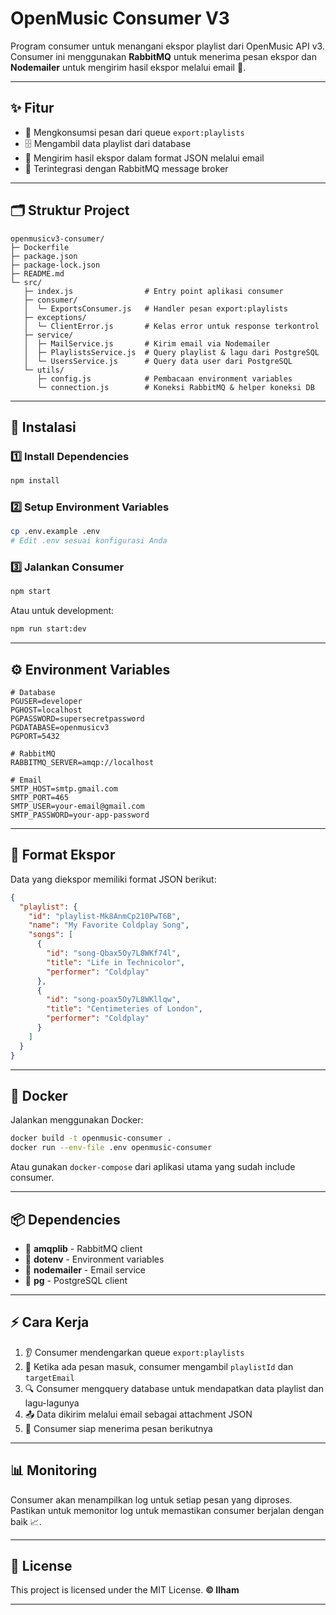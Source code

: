 # OpenMusic Consumer V3

Program consumer untuk menangani ekspor playlist dari OpenMusic API v3. Consumer ini menggunakan **RabbitMQ** untuk menerima pesan ekspor dan **Nodemailer** untuk mengirim hasil ekspor melalui email 📧.

---

## ✨ Fitur

- 🔄 Mengkonsumsi pesan dari queue `export:playlists`
- 🗄️ Mengambil data playlist dari database
- 📩 Mengirim hasil ekspor dalam format JSON melalui email
- 🐰 Terintegrasi dengan RabbitMQ message broker

---

## 🗂️ Struktur Project

```text
openmusicv3-consumer/
├─ Dockerfile
├─ package.json
├─ package-lock.json
├─ README.md
└─ src/
   ├─ index.js                # Entry point aplikasi consumer
   ├─ consumer/
   │  └─ ExportsConsumer.js   # Handler pesan export:playlists
   ├─ exceptions/
   │  └─ ClientError.js       # Kelas error untuk response terkontrol
   ├─ service/
   │  ├─ MailService.js       # Kirim email via Nodemailer
   │  ├─ PlaylistsService.js  # Query playlist & lagu dari PostgreSQL
   │  └─ UsersService.js      # Query data user dari PostgreSQL
   └─ utils/
      ├─ config.js            # Pembacaan environment variables
      └─ connection.js        # Koneksi RabbitMQ & helper koneksi DB
```
---

## 🚀 Instalasi

### 1️⃣ Install Dependencies

```bash
npm install
```

### 2️⃣ Setup Environment Variables

```bash
cp .env.example .env
# Edit .env sesuai konfigurasi Anda
```

### 3️⃣ Jalankan Consumer

```bash
npm start
```

Atau untuk development:

```bash
npm run start:dev
```

---

## ⚙️ Environment Variables

```env
# Database
PGUSER=developer
PGHOST=localhost
PGPASSWORD=supersecretpassword
PGDATABASE=openmusicv3
PGPORT=5432

# RabbitMQ
RABBITMQ_SERVER=amqp://localhost

# Email
SMTP_HOST=smtp.gmail.com
SMTP_PORT=465
SMTP_USER=your-email@gmail.com
SMTP_PASSWORD=your-app-password
```

---

## 📄 Format Ekspor

Data yang diekspor memiliki format JSON berikut:

```json
{
  "playlist": {
    "id": "playlist-Mk8AnmCp210PwT6B",
    "name": "My Favorite Coldplay Song",
    "songs": [
      {
        "id": "song-Qbax5Oy7L8WKf74l",
        "title": "Life in Technicolor",
        "performer": "Coldplay"
      },
      {
        "id": "song-poax5Oy7L8WKllqw",
        "title": "Centimeteries of London",
        "performer": "Coldplay"
      }
    ]
  }
}
```

---

## 🐳 Docker

Jalankan menggunakan Docker:

```bash
docker build -t openmusic-consumer .
docker run --env-file .env openmusic-consumer
```

Atau gunakan `docker-compose` dari aplikasi utama yang sudah include consumer.

---

## 📦 Dependencies

- 🐰 **amqplib** - RabbitMQ client
- 🔧 **dotenv** - Environment variables
- 📧 **nodemailer** - Email service
- 🐘 **pg** - PostgreSQL client

---

## ⚡ Cara Kerja

1. 👂 Consumer mendengarkan queue `export:playlists`
2. 📨 Ketika ada pesan masuk, consumer mengambil `playlistId` dan `targetEmail`
3. 🔍 Consumer mengquery database untuk mendapatkan data playlist dan lagu-lagunya
4. 📤 Data dikirim melalui email sebagai attachment JSON
5. 🔄 Consumer siap menerima pesan berikutnya

---

## 📊 Monitoring

Consumer akan menampilkan log untuk setiap pesan yang diproses. Pastikan untuk memonitor log untuk memastikan consumer berjalan dengan baik 📈.

---

## 📝 License

This project is licensed under the MIT License. **© Ilham**

---
